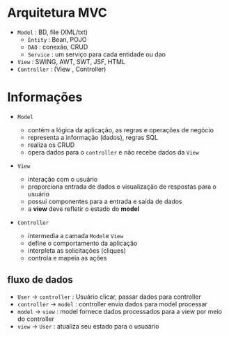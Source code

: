 # Arquitetura MVC
- `Model` : BD, file (XML/txt) 
  - `Entity` : Bean, POJO
  - `DAO` : conexão, CRUD
  - `Service` : um serviço para cada entidade ou dao
- `View` : SWING, AWT, SWT, JSF, HTML
- `Controller` : (View , Controller)

# Informações
- `Model`
  - contém a lógica da aplicação, as regras e operações de negócio
  - representa a informação (dados), regras SQL
  - realiza os CRUD
  - opera dados para o `controller` e não recebe dados da `View`
  
- `View`
  - interação com o usuário
  - proporciona entrada de dados e visualização de respostas para o usuário
  - possui componentes para a entrada e saída de dados
  - a **view** deve refletir o estado do **model**
  
- `Controller`
  - intermedia a camada `Model`e `View`
  - define o comportamento da aplicação
  - interpleta as solicitações (cliques)
  - controla e mapeia as ações


## fluxo de dados
- `User`        ->  `controller` : Usuário clicar, passar dados para controller
- `controller`  ->  `model`      : controller envia dados para model processar 
- `model`       ->  `view`       : model fornece dados processados para a view por meio do controller
- `view`        ->  `User`       : atualiza seu estado para o usuaário




